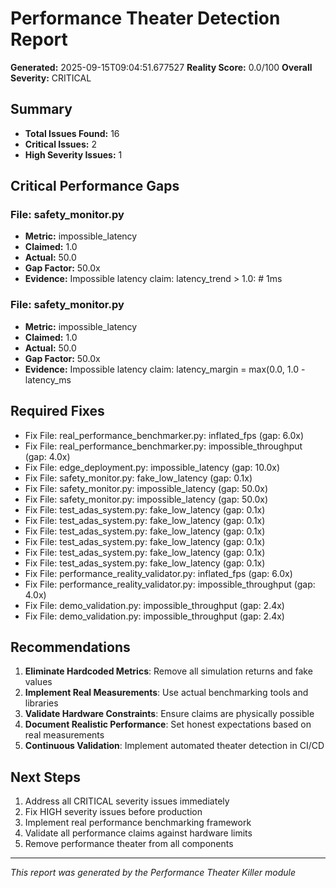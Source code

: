 # Performance Theater Detection Report

**Generated:** 2025-09-15T09:04:51.677527
**Reality Score:** 0.0/100
**Overall Severity:** CRITICAL

## Summary

- **Total Issues Found:** 16
- **Critical Issues:** 2
- **High Severity Issues:** 1

## Critical Performance Gaps

### File: safety_monitor.py
- **Metric:** impossible_latency
- **Claimed:** 1.0
- **Actual:** 50.0
- **Gap Factor:** 50.0x
- **Evidence:** Impossible latency claim: latency_trend > 1.0:  # 1ms

### File: safety_monitor.py
- **Metric:** impossible_latency
- **Claimed:** 1.0
- **Actual:** 50.0
- **Gap Factor:** 50.0x
- **Evidence:** Impossible latency claim: latency_margin = max(0.0, 1.0 - latency_ms

## Required Fixes

- Fix File: real_performance_benchmarker.py: inflated_fps (gap: 6.0x)
- Fix File: real_performance_benchmarker.py: impossible_throughput (gap: 4.0x)
- Fix File: edge_deployment.py: impossible_latency (gap: 10.0x)
- Fix File: safety_monitor.py: fake_low_latency (gap: 0.1x)
- Fix File: safety_monitor.py: impossible_latency (gap: 50.0x)
- Fix File: safety_monitor.py: impossible_latency (gap: 50.0x)
- Fix File: test_adas_system.py: fake_low_latency (gap: 0.1x)
- Fix File: test_adas_system.py: fake_low_latency (gap: 0.1x)
- Fix File: test_adas_system.py: fake_low_latency (gap: 0.1x)
- Fix File: test_adas_system.py: fake_low_latency (gap: 0.1x)
- Fix File: test_adas_system.py: fake_low_latency (gap: 0.1x)
- Fix File: test_adas_system.py: fake_low_latency (gap: 0.1x)
- Fix File: performance_reality_validator.py: inflated_fps (gap: 6.0x)
- Fix File: performance_reality_validator.py: impossible_throughput (gap: 4.0x)
- Fix File: demo_validation.py: impossible_throughput (gap: 2.4x)
- Fix File: demo_validation.py: impossible_throughput (gap: 2.4x)

## Recommendations

1. **Eliminate Hardcoded Metrics**: Remove all simulation returns and fake values
2. **Implement Real Measurements**: Use actual benchmarking tools and libraries
3. **Validate Hardware Constraints**: Ensure claims are physically possible
4. **Document Realistic Performance**: Set honest expectations based on real measurements
5. **Continuous Validation**: Implement automated theater detection in CI/CD

## Next Steps

1. Address all CRITICAL severity issues immediately
2. Fix HIGH severity issues before production
3. Implement real performance benchmarking framework
4. Validate all performance claims against hardware limits
5. Remove performance theater from all components

---
*This report was generated by the Performance Theater Killer module*
